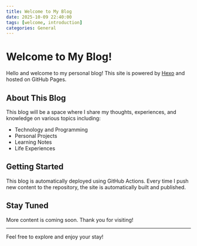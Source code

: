 ```yaml
---
title: Welcome to My Blog
date: 2025-10-09 22:40:00
tags: [welcome, introduction]
categories: General
---
```


# Welcome to My Blog!

Hello and welcome to my personal blog! This site is powered by [Hexo](https://hexo.io/) and hosted on GitHub Pages.

## About This Blog

This blog will be a space where I share my thoughts, experiences, and knowledge on various topics including:

- Technology and Programming
- Personal Projects
- Learning Notes
- Life Experiences

## Getting Started

This blog is automatically deployed using GitHub Actions. Every time I push new content to the repository, the site is automatically built and published.

## Stay Tuned

More content is coming soon. Thank you for visiting!

---

Feel free to explore and enjoy your stay!
